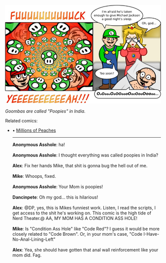 <!--
.. title: Requiem For A Plumber
.. slug: requiem-for-a-plumber
.. date: 2010/12/06 00:00:00
.. tags: 
.. link: 
.. description: 
-->

<a href='requiem-for-a-plumber.html' title='View comments'>
<img class='comic' src='../assets/comics/20101206.jpg' />
</a>

<em>Goombas are called "Poopies" in India.</em>

<!-- TEASER_END -->
<div class='related'><span>Related comics:</span><ul class='inline'>
<li>&bull; <a href='millions-of-peaches.html'>Millions of Peaches</a></li>
</li>
<hr />

<div class='comments'>
<b>Anonymous Asshole</b>: ha!<br /><br />
<b>Anonymous Asshole</b>: I thought everything was called poopies in India?<br /><br />
<b>Alex</b>: Fix her hands Mike, that shit is gonna bug the hell out of me.<br /><br />
<b>Mike</b>: Whoops, fixed.<br /><br />
<b>Anonymous Asshole</b>: Your Mom is poopies!<br /><br />
<b>Dancinpete</b>: Oh my god... this is hilarious! <br /><br />
<b>Alex</b>: @DP, yes, this is Mikes funniest work. Listen, I read the scripts, I get access to the shit he's working on. This comic is the high tide of Nerd Theater.@ AA, MY MOM HAS A CONDITION ASS HOLE!<br /><br />
<b>Mike</b>: Is "Condition Ass Hole" like "Code Red"? I guess it would be more closely related to "Code Brown". Or, in your mom's case, "Code I-Have-No-Anal-Lining-Left"<br /><br />
<b>Alex</b>: Yea, she should have gotten that anal wall reinforcement like your mom did. Fag.<br /><br />
</div>

